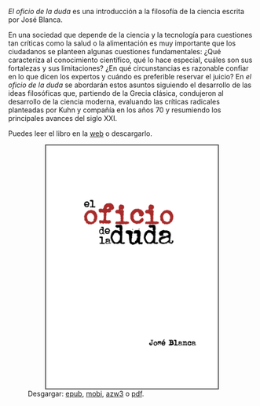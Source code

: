 
*El oficio de la duda* es una introducción a la filosofía de la ciencia escrita por José Blanca.

En una sociedad que depende de la ciencia y la tecnología para cuestiones tan críticas como la salud o la alimentación es muy importante que los ciudadanos se planteen algunas cuestiones fundamentales: ¿Qué caracteriza al conocimiento científico, qué lo hace especial, cuáles son sus fortalezas y sus limitaciones? ¿En qué circunstancias es razonable confiar en lo que dicen los expertos y cuándo es preferible reservar el juicio? En *el oficio de la duda* se abordarán estos asuntos siguiendo el desarrollo de las ideas filosóficas que, partiendo de la Grecia clásica, condujeron al desarrollo de la ciencia moderna, evaluando las críticas radicales planteadas por Kuhn y compañía en los años 70 y resumiendo los principales avances del siglo XXI.

Puedes leer el libro en la [web](leer/prefacio.html) o descargarlo.

<figure>
  <img src="files/el_oficio_de_la_duda.png" width="350" style="display: block; margin-left: auto;margin-right: auto; border: 2px solid #555"/>
  <figcaption>Desgargar: <a href='files/el_oficio_de_la_duda.epub'>epub</a>, <a href='files/el_oficio_de_la_duda.mobi'>mobi</a>, <a href='files/el_oficio_de_la_duda.azw3'>azw3</a> o <a href='files/el_oficio_de_la_duda.pdf'>pdf</a>.</figcaption>
</figure>
